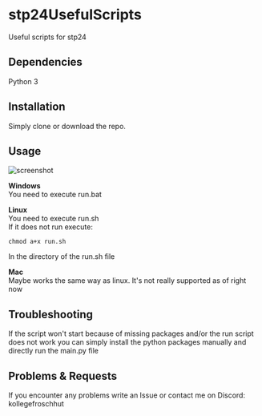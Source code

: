 # stp24UsefulScripts
Useful scripts for stp24

## Dependencies
Python 3

## Installation
Simply clone or download the repo.

## Usage 
![screenshot](https://github.com/Baldi-OG/stp24UsefulScripts/assets/83312804/6082a951-59f2-4b60-b4a3-23a2bf1639a8)

**Windows**\
You need to execute run.bat

**Linux**\
You need to execute run.sh\
If it does not run execute:
```shell
chmod a+x run.sh
```
In the directory of the run.sh file

**Mac**\
Maybe works the same way as linux. It's not really supported as of right now

## Troubleshooting
If the script won't start because of missing packages and/or the run script does not work
you can simply install the python packages manually and directly run the main.py file

## Problems & Requests
If you encounter any problems write an Issue or contact me on Discord:\
kollegefroschhut
